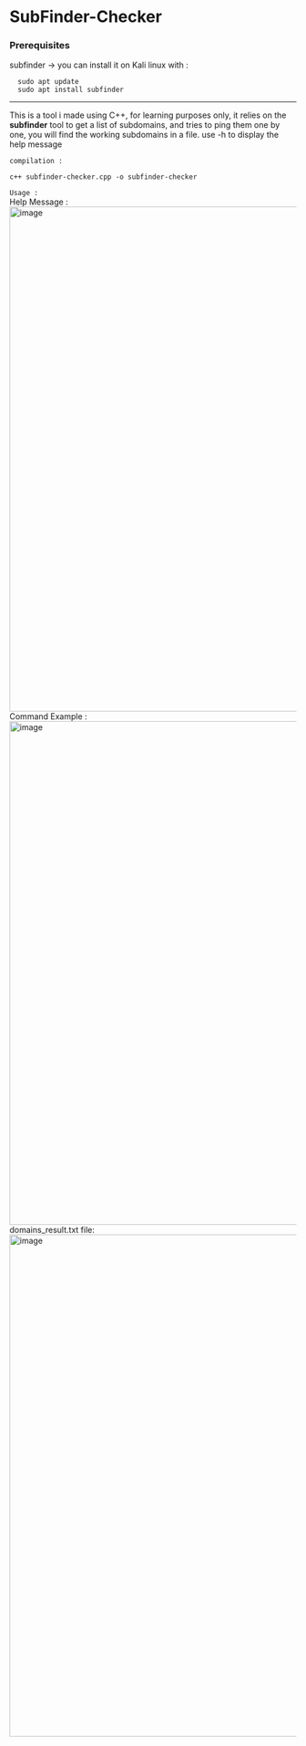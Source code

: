 # SubFinder-Checker


### Prerequisites
  subfinder -> you can install it on Kali linux with : 
  ```
    sudo apt update
    sudo apt install subfinder
   ```
  
------------------

This is a tool i made using C++, for learning purposes only, it relies on the **subfinder** tool to get a list of subdomains, and tries to ping them one by one, you will find the working subdomains in a file.
use -h to display the help message

``compilation :``
```git clone https://github.com/ImOphen/Subdomain-Finder-Checker
c++ subfinder-checker.cpp -o subfinder-checker 
```
``Usage :``  
Help Message :  
<img width="885" alt="image" src="https://user-images.githubusercontent.com/43254081/161425513-cd0cd3ed-3f8a-46f1-8795-7da3b9196cc0.png">  
Command Example :  
<img width="883" alt="image" src="https://user-images.githubusercontent.com/43254081/161425485-96724a07-59e0-40c6-8280-71364cb9b9ae.png">  
domains_result.txt file:  
<img width="880" alt="image" src="https://user-images.githubusercontent.com/43254081/161425548-f8bf6258-77b6-4893-88ad-4a122ef38ea1.png">  

